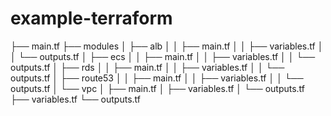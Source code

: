 # example-terraform

├── main.tf
├── modules
│   ├── alb
│   │   ├── main.tf
│   │   ├── variables.tf
│   │   └── outputs.tf
│   ├── ecs
│   │   ├── main.tf
│   │   ├── variables.tf
│   │   └── outputs.tf
│   ├── rds
│   │   ├── main.tf
│   │   ├── variables.tf
│   │   └── outputs.tf
│   ├── route53
│   │   ├── main.tf
│   │   ├── variables.tf
│   │   └── outputs.tf
│   └── vpc
│       ├── main.tf
│       ├── variables.tf
│       └── outputs.tf
├── variables.tf
└── outputs.tf